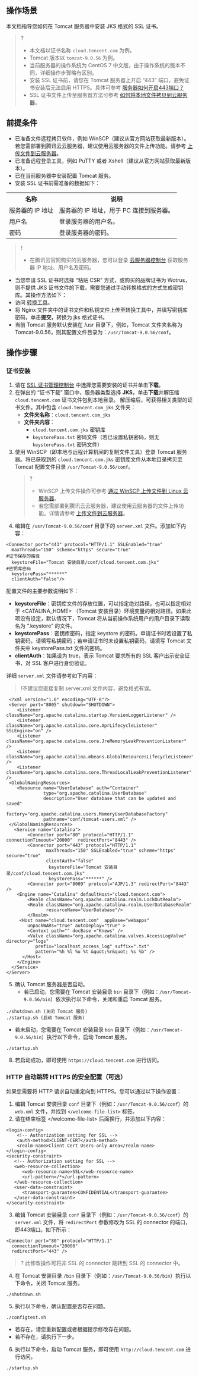## 操作场景
本文档指导您如何在 Tomcat 服务器中安装 JKS 格式的 SSL 证书。
>?
>- 本文档以证书名称 `cloud.tencent.com` 为例。
>- Tomcat 版本以 `tomcat-9.0.56` 为例。
>- 当前服务器的操作系统为 CentOS 7 中文版，由于操作系统的版本不同，详细操作步骤略有区别。
>- 安装 SSL 证书前，请您在 Tomcat 服务器上开启 “443” 端口，避免证书安装后无法启用 HTTPS。具体可参考 [服务器如何开启443端口？](https://cloud.tencent.com/document/product/400/45144)
>- SSL 证书文件上传至服务器方法可参考 [如何将本地文件拷贝到云服务器](https://cloud.tencent.com/document/product/213/39138)。

## 前提条件
- 已准备文件远程拷贝软件，例如 WinSCP（建议从官方网站获取最新版本）。
若您需部署到腾讯云云服务器，建议使用云服务器的文件上传功能。请参考 [上传文件到云服务器](https://cloud.tencent.com/document/product/1340/72845)。
- 已准备远程登录工具，例如 PuTTY 或者 Xshell（建议从官方网站获取最新版本）。
- 已在当前服务器中安装配置 Tomcat 服务。
- 安装 SSL 证书前需准备的数据如下：
<table>
<tr>
<th>名称</th>
<th>说明</th>
</tr>
<tr>
<td>服务器的 IP 地址</td>
<td>服务器的 IP 地址，用于 PC 连接到服务器。</td>
</tr>
<tr>
<td>用户名</td>
<td>登录服务器的用户名。</td>
</tr>
<tr>
<td>密码</td>
<td> 登录服务器的密码。</td>
</tr>
</table>

>!
>- 在腾讯云官网购买的云服务器，您可以登录 [云服务器控制台](https://console.cloud.tencent.com/cvm)  获取服务器 IP 地址、用户名及密码。
- 当您申请 SSL 证书时选择 “粘贴 CSR” 方式，或购买的品牌证书为 Wotrus，则不提供 JKS 证书文件的下载，需要您通过手动转换格式的方式生成密钥库。其操作方法如下： 
 - 访问 [转换工具](https://myssl.com/cert_convert.html)。
 - 将 Nginx 文件夹中的证书文件和私钥文件上传至转换工具中，并填写密钥库密码，单击**提交**，转换为 jks 格式证书。
 - 当前 Tomcat 服务默认安装在 /usr 目录下，例如，Tomcat 文件夹名称为 Tomcat-9.0.56，则其配置文件目录为：`/usr/Tomcat-9.0.56/conf`。


## 操作步骤

### 证书安装
1. 请在 [SSL 证书管理控制台](https://console.cloud.tencent.com/ssl) 中选择您需要安装的证书并单击**下载**。
2. 在弹出的 “证书下载” 窗口中，服务器类型选择 **JKS**，单击**下载**并解压缩 `cloud.tencent.com` 证书文件包到本地目录。
解压缩后，可获得相关类型的证书文件。其中包含 `cloud.tencent.com_jks` 文件夹：
   - **文件夹名称**：`cloud.tencent.com_jks`
   - **文件夹内容**：
      - `cloud.tencent.com.jks` 密钥库
      - `keystorePass.txt` 密码文件（若已设置私钥密码，则无 `keystorePass.txt` 密码文件）
3. 使用 WinSCP（即本地与远程计算机间的复制文件工具）登录 Tomcat 服务器。将已获取到的 `cloud.tencent.com.jks` 密钥库文件从本地目录拷贝至 Tomcat 配置文件目录 `/usr/Tomcat-9.0.56/conf`。
   >?
   >- WinSCP 上传文件操作可参考 [通过 WinSCP 上传文件到 Linux 云服务器](https://cloud.tencent.com/document/product/213/2131)。
   >- 若您需部署到腾讯云云服务器，建议使用云服务器的文件上传功能。详情请参考 [上传文件到云服务器](https://cloud.tencent.com/document/product/1340/72845)。
4. 编辑在 `/usr/Tomcat-9.0.56/conf` 目录下的 `server.xml` 文件。添加如下内容：
```
<Connector port="443" protocol="HTTP/1.1" SSLEnabled="true"
  maxThreads="150" scheme="https" secure="true"
#证书保存的路径
  keystoreFile="Tomcat 安装目录/conf/cloud.tencent.com.jks" 
#密钥库密码
  keystorePass="******"
  clientAuth="false"/>
```
配置文件的主要参数说明如下：
 - **keystoreFile**：密钥库文件的存放位置，可以指定绝对路径，也可以指定相对于 &lt;CATALINA_HOME&gt; （Tomcat 安装目录）环境变量的相对路径。如果此项没有设定，默认情况下，Tomcat 将从当前操作系统用户的用户目录下读取名为 “.keystore” 的文件。
 - **keystorePass**：密钥库密码，指定 keystore 的密码。申请证书时若设置了私钥密码，请填写私钥密码；若申请证书时未设置私钥密码，请填写 Tomcat 文件夹中 keystorePass.txt 文件的密码。
 - **clientAuth**：如果设为 true，表示 Tomcat 要求所有的 SSL 客户出示安全证书，对 SSL 客户进行身份验证。

详细 `server.xml` 文件请参考如下内容：
>!不建议您直接复制 server.xml 文件内容，避免格式有误。
>
```
 <?xml version="1.0" encoding="UTF-8"?>
 <Server port="8005" shutdown="SHUTDOWN">
    <Listener className="org.apache.catalina.startup.VersionLoggerListener" />
    <Listener className="org.apache.catalina.core.AprLifecycleListener" SSLEngine="on" />
    <Listener className="org.apache.catalina.core.JreMemoryLeakPreventionListener" />
    <Listener className="org.apache.catalina.mbeans.GlobalResourcesLifecycleListener" />
    <Listener className="org.apache.catalina.core.ThreadLocalLeakPreventionListener" />
 <GlobalNamingResources>
    <Resource name="UserDatabase" auth="Container"
              type="org.apache.catalina.UserDatabase"
              description="User database that can be updated and saved"
              factory="org.apache.catalina.users.MemoryUserDatabaseFactory"
              pathname="conf/tomcat-users.xml" />
 </GlobalNamingResources>
   <Service name="Catalina">
        <Connector port="80" protocol="HTTP/1.1" connectionTimeout="20000"  redirectPort="8443" />
        <Connector port="443" protocol="HTTP/1.1"
               maxThreads="150" SSLEnabled="true" scheme="https" secure="true"
               clientAuth="false"
                keystoreFile="Tomcat 安装目录/conf/cloud.tencent.com.jks"
                keystorePass="******" />
        <Connector port="8009" protocol="AJP/1.3" redirectPort="8443" />
    <Engine name="Catalina" defaultHost="cloud.tencent.com">
        <Realm className="org.apache.catalina.realm.LockOutRealm">
        <Realm className="org.apache.catalina.realm.UserDatabaseRealm"
               resourceName="UserDatabase"/>
        </Realm>
     <Host name="cloud.tencent.com"  appBase="webapps" 
        unpackWARs="true" autoDeploy="true" >
        <Context path="" docBase ="Knews" />
        <Valve className="org.apache.catalina.valves.AccessLogValve" directory="logs"
           prefix="localhost_access_log" suffix=".txt"  
           pattern="%h %l %u %t &quot;%r&quot; %s %b" />
      </Host>
    </Engine>
  </Service>
</Server>
```
5. 确认 Tomcat 服务器是否启动。
   - 若已启动，您需要在 Tomcat 安装目录 `bin` 目录下（例如：`/usr/Tomcat-9.0.56/bin`）依次执行以下命令，关闭和重启 Tomcat 服务。
```
./shutdown.sh (关闭 Tomcat 服务)
./startup.sh (启动 Tomcat 服务)
```
 - 若未启动，您需要在 Tomcat 安装目录 `bin` 目录下（例如：`/usr/Tomcat-9.0.56/bin`）执行以下命令，启动 Tomcat 服务。
 ```
./startup.sh
```
8. 若启动成功，即可使用 `https://cloud.tencent.com` 进行访问。

### HTTP 自动跳转 HTTPS 的安全配置（可选）

如果您需要将 HTTP 请求自动重定向到 HTTPS。您可以通过以下操作设置：
1. 编辑 Tomcat 安装目录 `conf` 目录下（例如：`/usr/Tomcat-9.0.56/conf`）的 `web.xml` 文件，并找到 `</welcome-file-list>` 标签。
2. 请在结束标签 <\/welcome-file-list> 后面换行，并添加以下内容：
```
<login-config>
    <!-- Authorization setting for SSL -->
    <auth-method>CLIENT-CERT</auth-method>
    <realm-name>Client Cert Users-only Area</realm-name>
</login-config>
<security-constraint>
   <!-- Authorization setting for SSL -->
   <web-resource-collection>
      <web-resource-name>SSL</web-resource-name>
      <url-pattern>/*</url-pattern>
   </web-resource-collection>
   <user-data-constraint>
      <transport-guarantee>CONFIDENTIAL</transport-guarantee>
   </user-data-constraint>
</security-constraint>
```
3. 编辑 Tomcat 安装目录 `conf` 目录下（例如：`/usr/Tomcat-9.0.56/conf`）的 `server.xml` 文件，将 `redirectPort` 参数修改为 SSL 的 connector 的端口，即443端口。如下所示：
```
<Connector port="80" protocol="HTTP/1.1"
  connectionTimeout="20000"
  redirectPort="443" />
```
>? 此修改操作可将非 SSL 的 connector 跳转到 SSL 的 connector 中。
>
4. 在 Tomcat 安装目录 `/bin` 目录下（例如：`/usr/Tomcat-9.0.56/bin`）执行以下命令，关闭 Tomcat 服务。
```
./shutdown.sh
```
5. 执行以下命令，确认配置是否存在问题。
```
./configtest.sh
```
 - 若存在，请您重新配置或者根据提示修改存在问题。
 - 若不存在，请执行下一步。
6. 执行以下命令，启动 Tomcat 服务，即可使用 `http://cloud.tencent.com` 进行访问。
```
./startup.sh
```
